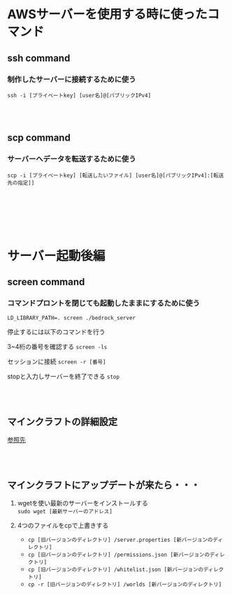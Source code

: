 # AWSサーバーを使用する時に使ったコマンド

## ssh command
### 制作したサーバーに接続するために使う
`ssh -i [プライベートkey] [user名]@[パブリックIPv4]`

<br>
<br>

## scp command
### サーバーへデータを転送するために使う
`scp -i [プライベートkey] [転送したいファイル] [user名]@[パブリックIPv4]:[転送先の指定]]`

<br>
<br>
<br>
<br>
<br>

# サーバー起動後編
  
## screen command 
### コマンドプロントを閉じても起動したままにするために使う
`LD_LIBRARY_PATH=. screen ./bedrock_server`
  
停止するには以下のコマンドを行う  
  
3~4桁の番号を確認する
`screen -ls`
 
 セッションに接続 
`screen -r [番号]`
  
stopと入力しサーバーを終了できる
`stop`

<br>
<br>

## マインクラフトの詳細設定
[参照先](https://minecraft.server-memo.net/server-properties/)

<br>
<br>

## マインクラフトにアップデートが来たら・・・  
1. wgetを使い最新のサーバーをインストールする  
`sudo wget [最新サーバーのアドレス]`

2. 4つのファイルをcpで上書きする
    - `cp [旧バージョンのディレクトリ] /server.properties [新バージョンのディレクトリ]`
    - `cp [旧バージョンのディレクトリ] /permissions.json [新バージョンのディレクトリ]`
    - `cp [旧バージョンのディレクトリ] /whitelist.json [新バージョンのディレクトリ]`
    - `cp -r [旧バージョンのディレクトリ] /worlds [新バージョンのディレクトリ]`
